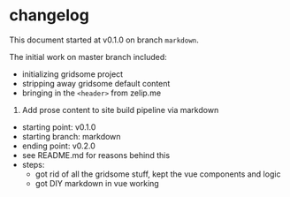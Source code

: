 # changelog

This document started at v0.1.0 on branch `markdown`.

The initial work on master branch included:

- initializing gridsome project
- stripping away gridsome default content
- bringing in the `<header>` from zelip.me

1. Add prose content to site build pipeline via markdown

- starting point: v0.1.0
- starting branch: markdown
- ending point: v0.2.0
- see README.md for reasons behind this
- steps:
  - got rid of all the gridsome stuff, kept the vue components and logic
  - got DIY markdown in vue working
